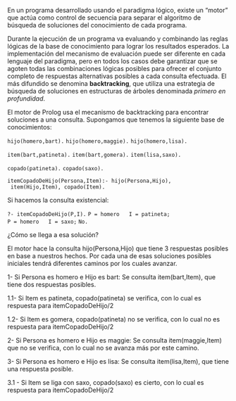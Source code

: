 En un programa desarrollado usando el paradigma lógico, existe un “motor” que actúa como control de secuencia para separar el algoritmo de búsqueda de soluciones del conocimiento de cada programa.

Durante la ejecución de un programa va evaluando y combinando las reglas lógicas de la base de conocimiento para lograr los resultados esperados. La implementación del mecanismo de evaluación puede ser diferente en cada lenguaje del paradigma, pero en todos los casos debe garantizar que se agoten todas las combinaciones lógicas posibles para ofrecer el conjunto completo de respuestas alternativas posibles a cada consulta efectuada. El más difundido se denomina **backtracking**, que utiliza una estrategia de búsqueda de soluciones en estructuras de árboles denominada *primero en profundidad*.

El motor de Prolog usa el mecanismo de backtracking para encontrar soluciones a una consulta. Supongamos que tenemos la siguiente base de conocimientos:

`hijo(homero,bart).`
`hijo(homero,maggie).`
`hijo(homero,lisa).`

`item(bart,patineta).`
`item(bart,gomera).`
`item(lisa,saxo).`

`copado(patineta).`
`copado(saxo).`

`itemCopadoDeHijo(Persona,Item):- hijo(Persona,Hijo),`
` item(Hijo,Item), copado(Item).`

Si hacemos la consulta existencial:

`?- itemCopadoDeHijo(P,I).`
`P = homero   I = patineta;`
`P = homero   I = saxo;`
`No.`

¿Cómo se llega a esa solución?

El motor hace la consulta hijo(Persona,Hijo) que tiene 3 respuestas posibles en base a nuestros hechos. Por cada una de esas soluciones posibles iniciales tendrá diferentes caminos por los cuales avanzar.

1- Si Persona es homero e Hijo es bart: Se consulta item(bart,Item), que tiene dos respuestas posibles.

1.1- Si Item es patineta, copado(patineta) se verifica, con lo cual es respuesta para itemCopadoDeHijo/2

1.2- Si Item es gomera, copado(patineta) no se verifica, con lo cual no es respuesta para itemCopadoDeHijo/2

2- Si Persona es homero e Hijo es maggie: Se consulta item(maggie,Item) que no se verifica, con lo cual no se avanza más por este camino.

3- Si Persona es homero e Hijo es lisa: Se consulta item(lisa,Item), que tiene una respuesta posible.

3.1 - Si Item se liga con saxo, copado(saxo) es cierto, con lo cual es respuesta para itemCopadoDeHijo/2
